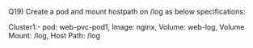 Q19) Create a pod and mount hostpath on /log as below specifications:

Cluster1:-
pod: web-pvc-pod1, Image: nginx, Volume: web-log, Volume Mount: /log, Host Path: /log
